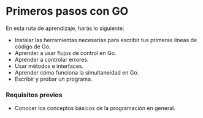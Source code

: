 # Primeros pasos con GO
En esta ruta de aprendizaje, harás lo siguiente:

- Instalar las herramientas necesarias para escribir tus primeras líneas de código de Go.
- Aprender a usar flujos de control en Go.
- Aprender a controlar errores.
- Usar métodos e interfaces.
- Aprender cómo funciona la simultaneidad en Go.
- Escribir y probar un programa.

### Requisitos previos

- Conocer los conceptos básicos de la programación en general.
